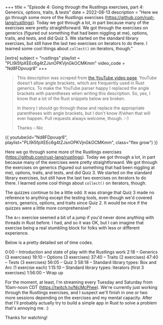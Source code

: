+++
title = "Episode 4: Going through the Rustlings exercises, part 4: Generics, options, traits, & tests"
date = 2022-08-13
description = "Here we go through some more of the Rustlings exercises (https://github.com/rust-lang/rustlings). Today we got through a lot, in part because many of the exercises were pretty straightforward. We got through the exercises on generics (figured out something that had been niggling at me), options, traits, and tests, and did Quiz 3. We started on the standard library exercises, but still have the last two exercises on iterators to do there. I learned some cool things about `collect()` on iterators, though."

[extra]
subject = "rustlings"
playlist = "PLI9i5fpXEEc6g4tZJsnOPKVjnGkOCMKmm"
video_code = "Nd8FDpvuqr8"
+++

> This description was scraped from
> [the YouTube video page](https://www.youtube.com/watch?v=Nd8FDpvuqr8&list=PLI9i5fpXEEc6g4tZJsnOPKVjnGkOCMKmm).
> YouTube doesn't allow angle brackets, which are frequently used
> in Rust generics. To make the YouTube parser happy I replaced the
> angle brackets with parentheses when writing this description.
> So, yes, I know that a lot of the Rust snippets below are broken.
>
> In theory I should go through these and replace
> the appropriate parentheses with angle brackets, but I don't
> know if/when that will ever happen. Pull requests always
> welcome, though. :-)
>
> Thanks – Nic

<div>
 {{ 
    youtube(id="Nd8FDpvuqr8", playlist="PLI9i5fpXEEc6g4tZJsnOPKVjnGkOCMKmm", class="flex grow")
 }} 
</div>

Here we go through some more of the Rustlings exercises (https://github.com/rust-lang/rustlings). Today we got through a lot, in part because many of the exercises were pretty straightforward. We got through the exercises on generics (figured out something that had been niggling at me), options, traits, and tests, and did Quiz 3. We started on the standard library exercises, but still have the last two exercises on iterators to do there. I learned some cool things about `collect()` on iterators, though.

The quizzes continue to be a little odd. It was strange that Quiz 3 made no reference to anything except the testing tools, even though we'd covered errors, generics, options, and traits since Quiz 2. It would be nice if the quizzes were a little more comprehensive?

The `Arc` exercise seemed a bit of a jump if you'd never done anything with threads in Rust before. I had, and so it was OK, but I can imagine that exercise being a real stumbling block for folks with less or different experience.

Below is a pretty detailed set of time codes.

0:00 – Introduction and state of play with the Rustlings work
2:18 – Generics (3 exercises)
19:10 – Options (3 exercises)
 37:40 – Traits (2 exercises)
47:40 – Tests (3 exercises)
56:05 – Quiz 3
58:18 – Standard library types: Box and Arc (1 exercise each)
1:15:10 – Standard library types: Iterators (first 3 exercises)
1:56:00 – Wrap up

For the moment, at least, I'm streaming every Tuesday and Saturday from 10am-noon CDT (https://twitch.tv/NicMcPhee). We're currently just working through the Rustlings exercises, and I suspect we'll finish in one or two more sessions depending on the exercises and my mental capacity. After that I'll probably actually try to build a simple app in Rust to solve a problem that's annoying me. :)

Thanks for watching!
